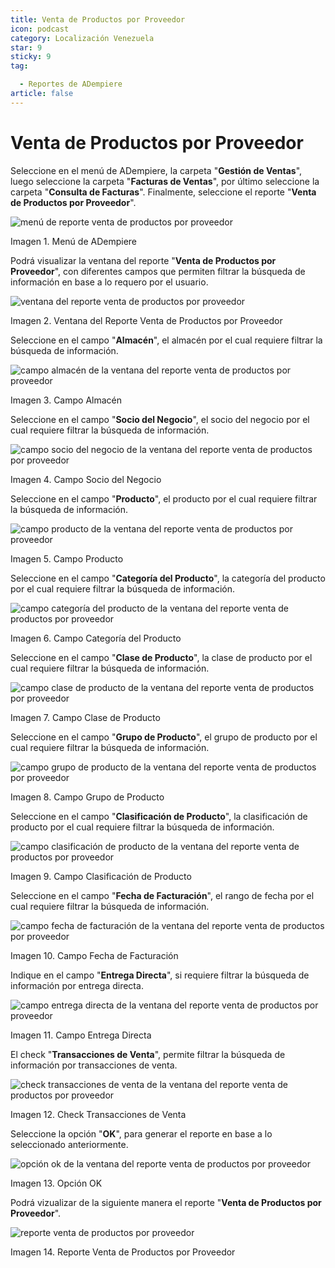 ```yaml
---
title: Venta de Productos por Proveedor
icon: podcast
category: Localización Venezuela
star: 9
sticky: 9
tag:

  - Reportes de ADempiere
article: false
---
```


**Venta de Productos por Proveedor**
====================================

Seleccione en el menú de ADempiere, la carpeta "**Gestión de Ventas**", luego seleccione la carpeta "**Facturas de Ventas**", por último seleccione la carpeta "**Consulta de Facturas**". Finalmente, seleccione el reporte "**Venta de Productos por Proveedor**".

![menú de reporte venta de productos por proveedor](/assets/img/docs/lve/report/resources/report-menu-sale-of-products-by-supplier.png)

Imagen 1. Menú de ADempiere

Podrá visualizar la ventana del reporte "**Venta de Productos por Proveedor**", con diferentes campos que permiten filtrar la búsqueda de información en base a lo requero por el usuario.

![ventana del reporte venta de productos por proveedor](/assets/img/docs/lve/report/resources/window-of-the-report-sale-of-products-by-supplier.png)

Imagen 2. Ventana del Reporte Venta de Productos por Proveedor

Seleccione en el campo "**Almacén**", el almacén por el cual requiere filtrar la búsqueda de información.

![campo almacén de la ventana del reporte venta de productos por proveedor](/assets/img/docs/lve/report/resources/warehouse-field-of-the-report-window-sale-of-products-by-supplier.png)

Imagen 3. Campo Almacén

Seleccione en el campo "**Socio del Negocio**", el socio del negocio por el cual requiere filtrar la búsqueda de información.

![campo socio del negocio de la ventana del reporte venta de productos por proveedor](/assets/img/docs/lve/report/resources/business-partner-field-of-the-report-window-sale-of-products-by-supplier.png)

Imagen 4. Campo Socio del Negocio

Seleccione en el campo "**Producto**", el producto por el cual requiere filtrar la búsqueda de información.

![campo producto de la ventana del reporte venta de productos por proveedor](/assets/img/docs/lve/report/resources/product-category-field-of-the-report-window-sale-of-products-by-supplier.png)

Imagen 5. Campo Producto

Seleccione en el campo "**Categoría del Producto**", la categoría del producto por el cual requiere filtrar la búsqueda de información.

![campo categoría del producto de la ventana del reporte venta de productos por proveedor](/assets/img/docs/lve/report/resources/product-class-field-of-the-report-window-sale-of-products-by-supplier.png)

Imagen 6. Campo Categoría del Producto

Seleccione en el campo "**Clase de Producto**", la clase de producto por el cual requiere filtrar la búsqueda de información.

![campo clase de producto de la ventana del reporte venta de productos por proveedor](/assets/img/docs/lve/report/resources/product-classification-field-of-the-report-window-sale-of-products-by-supplier.png)

Imagen 7. Campo Clase de Producto

Seleccione en el campo "**Grupo de Producto**", el grupo de producto por el cual requiere filtrar la búsqueda de información.

![campo grupo de producto de la ventana del reporte venta de productos por proveedor](/assets/img/docs/lve/report/resources/product-group-field-of-the-report-window-product-sales-by-supplier.png)

Imagen 8. Campo Grupo de Producto

Seleccione en el campo "**Clasificación de Producto**", la clasificación de producto por el cual requiere filtrar la búsqueda de información.

![campo clasificación de producto de la ventana del reporte venta de productos por proveedor](/assets/img/docs/lve/report/resources/product-classification-field-of-the-report-window-sale-of-products-by-supplier.png)

Imagen 9. Campo Clasificación de Producto

Seleccione en el campo "**Fecha de Facturación**", el rango de fecha por el cual requiere filtrar la búsqueda de información.

![campo fecha de facturación de la ventana del reporte venta de productos por proveedor](/assets/img/docs/lve/report/resources/check-sales-transactions-of-the-report-window-sale-of-products-by-supplier.png)

Imagen 10. Campo Fecha de Facturación

Indique en el campo "**Entrega Directa**", si requiere filtrar la búsqueda de información por entrega directa.

![campo entrega directa de la ventana del reporte venta de productos por proveedor](/assets/img/docs/lve/report/resources/option-ok-in-the-window-of-the-report-sale-of-products-by-supplier.png)

Imagen 11. Campo Entrega Directa

El check "**Transacciones de Venta**", permite filtrar la búsqueda de información por transacciones de venta.

![check transacciones de venta de la ventana del reporte venta de productos por proveedor](/assets/img/docs/lve/report/resources/check-sales-transactions-of-the-report-window-sale-of-products-by-supplier.png)

Imagen 12. Check Transacciones de Venta

Seleccione la opción "**OK**", para generar el reporte en base a lo seleccionado anteriormente.

![opción ok de la ventana del reporte venta de productos por proveedor](/assets/img/docs/lve/report/resources/option-ok-in-the-window-of-the-report-sale-of-products-by-supplier.png)

Imagen 13. Opción OK

Podrá vizualizar de la siguiente manera el reporte "**Venta de Productos por Proveedor**".

![reporte venta de productos por proveedor](/assets/img/docs/lve/report/resources/report-sale-of-products-by-supplier.png)

Imagen 14. Reporte Venta de Productos por Proveedor
